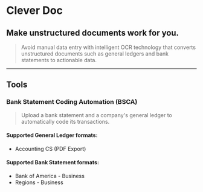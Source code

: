 # Clever Doc

## Make unstructured documents work for you.

> Avoid manual data entry with intelligent OCR technology that converts unstructured documents such as general ledgers and bank statements to actionable data.

---

## Tools

### Bank Statement Coding Automation (BSCA)

> Upload a bank statement and a company's general ledger to automatically code its transactions.

#### Supported General Ledger formats:

- Accounting CS (PDF Export)

#### Supported Bank Statement formats:

- Bank of America - Business
- Regions - Business
